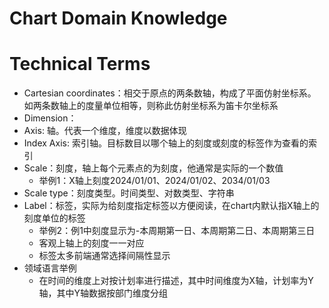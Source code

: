 # Chart Domain Knowledge

# Technical Terms

* Cartesian coordinates：相交于原点的两条数轴，构成了平面仿射坐标系。如两条数轴上的度量单位相等，则称此仿射坐标系为笛卡尔坐标系
* Dimension：
* Axis: 轴。代表一个维度，维度以数据体现
* Index Axis: 索引轴。目标数目以哪个轴上的刻度或刻度的标签作为查看的索引
* Scale：刻度，轴上每个元素点的为刻度，他通常是实际的一个数值
    * 举例1：X轴上刻度2024/01/01、2024/01/02、2034/01/03
* Scale type：刻度类型。时间类型、对数类型、字符串
* Label：标签，实际为给刻度指定标签以方便阅读，在chart内默认指X轴上的刻度单位的标签
    * 举例2：例1中刻度显示为-本周期第一日、本周期第二日、本周期第三日
    * 客观上轴上的刻度一一对应
    * 标签太多前端通常选择间隔性显示
* 领域语言举例
    * 在时间的维度上对按计划率进行描述，其中时间维度为X轴，计划率为Y轴，其中Y轴数据按部门维度分组